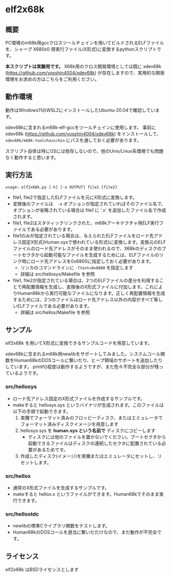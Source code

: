 # elf2x68k

## 概要

PC環境のm68k用gccクロスツールチェインを用いてビルドされるELFファイルを、シャープ X680x0 用実行ファイル(X形式)に変換するpythonスクリプトです。

**本スクリプトは実験用です。** X68k用のクロス開発環境としては既に xdev68k (https://github.com/yosshin4004/xdev68k) が存在しますので、実用的な開発環境をお求めの方はこちらをご利用ください。

## 動作環境

動作はWindows11のWSL2にインストールしたUbuntu-20.04で確認しています。

xdev68kに含まれるm68k-elf-gccをツールチェインに使用します。
事前に xdev68k (https://github.com/yosshin4004/xdev68k) をインストールして、`xdev68k/m68k-toolchain/bin` にパスを通しておく必要があります。

スクリプト自体は特にOSには依存しないので、他のUnix/Linux系環境でも問題なく動作すると思います。

## 実行方法
```
usage: elf2x68k.py [-h] [-o OUTPUT] file1 [file2]
```

* file1, file2で指定したELFファイルを元にX形式に変換します。
* 変換後のファイルは　`-o` オプションが指定されていればそのファイル名で、オプションが省略されている場合は file1 に '.x' を追加したファイル名で作成されます。
* file1, file2はスタティックリンクされた、m68kアーキテクチャ用ELF実行ファイルである必要があります。
* file1のみが指定されている場合は、与えられたELFファイルをロード先アドレス固定X形式(Human.sysで使われている形式)に変換します。変換元のELFファイルのロード先アドレスがそのまま使われるので、X68kのディスクのブートセクタから起動可能なファイルを生成するためには、ELFファイルのリンク時にロード先アドレスを0x6800に指定しておく必要があります。
  * リンカのコマンドラインに `-Ttext=0x6800` を指定します
  * 詳細は src/hellosys/Makefile を参照
* file1, file2が指定されている場合は、2つのELFファイルの差分を利用することで再配置情報を生成し、変換後のX形式ファイルに付加します。これによりHuman68kから実行可能なファイルになります。正しく再配置情報を生成するためには、2つのファイルはロード先アドレス以外の内容がすべて等しいELFファイルである必要があります。
  * 詳細は src/hellox/Makefile を参照

## サンプル

elf2x68k を用いてX形式に変換できるサンプルコードを用意しています。

xdev68kに含まれるm68k用newlibをサポートしてみました。システムコール関数をHuman68kのDOSコールに繋いだり、ヒープ領域のサポートを追加したりしています。
printf()程度は動作するようですが、まだ色々不完全な部分が残っているようです。

### src/hellosys

* ロード先アドレス固定のX形式ファイルを作成するサンプルです。
* makeすると hellosys.sys というバイナリが生成されます。このファイルは以下の手順で起動できます。
  1. 実機でフォーマット済みのフロッピーディスク、またはエミュレータでフォーマット済みディスクイメージを用意します
  2. hellosys.sys を **human.sys という名前で** ディスクにコピーします
      * ディスクには他のファイルを置かないでください。ブートセクタから起動できるファイルはディスクの連続したセクタに配置されている必要があるためです。
  3. 作成したディスク(イメージ)を実機またはエミュレータにセットし、リセットします。

### src/hellox

* 通常のX形式ファイルを生成するサンプルです。
* makeすると hellox.x というファイルができます。Human68kでそのまま実行できます。

### src/hellostdc

* newlibの標準Cライブラリ関数をテストします。
* Human68kのDOSコールを適当に繋いだだけなので、まだ動作が不完全です。

## ライセンス

elf2x68k はBSDライセンスとします


